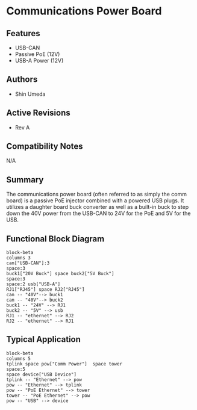 # Communications Power Board

## Features

- USB-CAN
- Passive PoE (12V)
- USB-A Power (12V)

## Authors

- Shin Umeda

## Active Revisions

- Rev A

## Compatibility Notes

N/A

## Summary

The communications power board (often referred to as simply the comm board) is
a passive PoE injector combined with a powered USB plugs. It utilizes a daughter
board buck converter as well as a built-in buck to step down the 40V power from
the USB-CAN to 24V for the PoE and 5V for the USB.

## Functional Block Diagram

```mermaid
block-beta
columns 3
can["USB-CAN"]:3
space:3
buck1["20V Buck"] space buck2["5V Buck"]
space:3
space:2 usb["USB-A"]
RJ1["RJ45"] space RJ2["RJ45"]
can -- "40V"--> buck1
can -- "40V"--> buck2
buck1 -- "24V" --> RJ1
buck2 -- "5V" --> usb
RJ1 -- "ethernet" --> RJ2
RJ2 -- "ethernet" --> RJ1
```

## Typical Application

```mermaid
block-beta
columns 5
tplink space pow["Comm Power"]  space tower
space:5
space device["USB Device"]
tplink -- "Ethernet" --> pow
pow -- "Ethernet" --> tplink
pow -- "PoE Ethernet" --> tower
tower -- "PoE Ethernet" --> pow
pow -- "USB" --> device
```